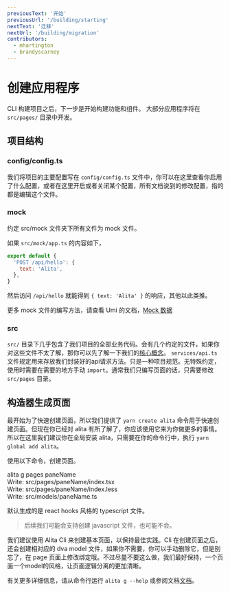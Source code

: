 ```yaml
---
previousText: '开始'
previousUrl: '/building/starting'
nextText: '迁移'
nextUrl: '/building/migration'
contributors:
  - mhartington
  - brandyscarney
---
```


# 创建应用程序

CLI 构建项目之后，下一步是开始构建功能和组件。 大部分应用程序将在 `src/pages/` 目录中开发。

## 项目结构

<file-tree>
    <file-tree-directory name="config">
        <file-tree-file name="config.ts"></file-tree-file>
    </file-tree-directory>
    <file-tree-directory name="mock">
        <file-tree-file name="app.ts"></file-tree-file>
    </file-tree-directory>
    <file-tree-directory name="src">
        <file-tree-directory name="assets" collapsed></file-tree-directory>
        <file-tree-directory name="models" collapsed></file-tree-directory>
        <file-tree-directory name="pages" collapsed></file-tree-directory>
        <file-tree-directory name="services" collapsed></file-tree-directory>
        <file-tree-file name="app.ts"></file-tree-file>
        <file-tree-file name="global.less"></file-tree-file>
        <file-tree-file name="global.ts"></file-tree-file>
    </file-tree-directory>
</file-tree>

### config/config.ts

我们将项目的主要配置写在 `config/config.ts` 文件中，你可以在这里查看你启用了什么配置，或者在这里开启或者关闭某个配置，所有文档说到的修改配置，指的都是编辑这个文件。

### mock

约定 src/mock 文件夹下所有文件为 mock 文件。

如果 `src/mock/app.ts` 的内容如下，

```js
export default {
  'POST /api/hello': {
    text: 'Alita',
  },
}
```

然后访问 `/api/hello` 就能得到 `{ text: 'Alita' }` 的响应，其他以此类推。

更多 mock 文件的编写方法，请查看 Umi 的文档，[Mock 数据](https://umijs.org/zh-CN/mock)

### src

`src/` 目录下几乎包含了我们项目的全部业务代码。会有几个约定的文件，如果你对这些文件不太了解，那你可以先了解一下我们的[核心概念](/intro/concepts)。 `services/api.ts` 文件规定用来存放我们封装好的api请求方法。只是一种项目规范。无特殊约定，使用时需要在需要的地方手动 `import`。通常我们只编写页面的话，只需要修改 `src/pages` 目录。

<file-tree>
    <file-tree-directory name="src">
        <file-tree-directory name="pages">
          <file-tree-directory name="index">
            <file-tree-file name="index.tsx"></file-tree-file>
            <file-tree-file name="index.less"></file-tree-file>
          </file-tree-directory>
          <file-tree-directory name="list" collapsed></file-tree-directory>
          <file-tree-directory name="setting" collapsed></file-tree-directory>
        </file-tree-directory>
    </file-tree-directory>
</file-tree>

## 构造器生成页面

最开始为了快速创建页面，所以我们提供了 `yarn create alita` 命令用于快速创建页面。但现在你已经对 alita 有所了解了，你应该使用它来为你做更多的事情。所以在这里我们建议你在全局安装 alita，只需要在你的命令行中，执行 `yarn global add alita`。

使用以下命令，创建页面。

<command-line>
    <command-prompt>alita g pages paneName</command-prompt>
    <command-output>
        <br />
        <span class="green">Write:</span> src/pages/paneName/index.tsx
        <br />
        <span class="green">Write:</span> src/pages/paneName/index.less
        <br />
        <span class="green">Write:</span> src/models/paneName.ts
        <br />
    </command-output>
</command-line>

默认生成的是 react hooks 风格的 typescript 文件。

> 后续我们可能会支持创建 javascript 文件，也可能不会。

我们建议使用 Alita Cli 来创建基本页面，以保持最佳实践。Cli 在创建页面之后，还会创建相对应的 dva model 文件，如果你不需要，你可以手动删除它，但是别忘了，在 page 页面上修改绑定哦。不过尽量不要这么做，我们最好保持，一个页面一个model的风格，让页面逻辑分离的更加清晰。

有关更多详细信息，请从命令行运行 `alita g --help` 或参阅文档[文档](/cli/commands/generate)。
